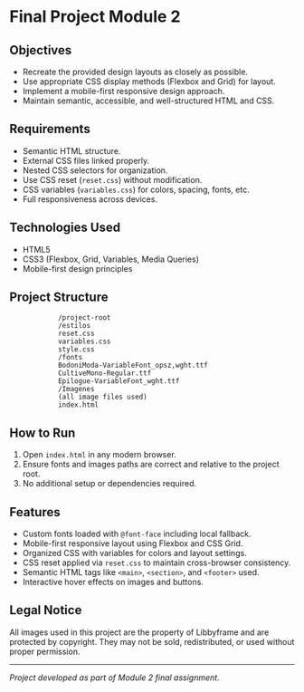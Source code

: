 # Final Project Module 2

## Objectives

- Recreate the provided design layouts as closely as possible.
- Use appropriate CSS display methods (Flexbox and Grid) for layout.
- Implement a mobile-first responsive design approach.
- Maintain semantic, accessible, and well-structured HTML and CSS.

## Requirements

- Semantic HTML structure.
- External CSS files linked properly.
- Nested CSS selectors for organization.
- Use CSS reset (`reset.css`) without modification.
- CSS variables (`variables.css`) for colors, spacing, fonts, etc.
- Full responsiveness across devices.

## Technologies Used

- HTML5
- CSS3 (Flexbox, Grid, Variables, Media Queries)
- Mobile-first design principles

## Project Structure

                /project-root
                /estilos
                reset.css
                variables.css
                style.css
                /fonts
                BodoniModa-VariableFont_opsz,wght.ttf
                CultiveMono-Regular.ttf
                Epilogue-VariableFont_wght.ttf
                /Imagenes
                (all image files used)
                index.html

## How to Run

1. Open `index.html` in any modern browser.
2. Ensure fonts and images paths are correct and relative to the project root.
3. No additional setup or dependencies required.

## Features

- Custom fonts loaded with `@font-face` including local fallback.
- Mobile-first responsive layout using Flexbox and CSS Grid.
- Organized CSS with variables for colors and layout settings.
- CSS reset applied via `reset.css` to maintain cross-browser consistency.
- Semantic HTML tags like `<main>`, `<section>`, and `<footer>` used.
- Interactive hover effects on images and buttons.

## Legal Notice

All images used in this project are the property of Libbyframe and are protected by copyright.
They may not be sold, redistributed, or used without proper permission.

---

_Project developed as part of Module 2 final assignment._
